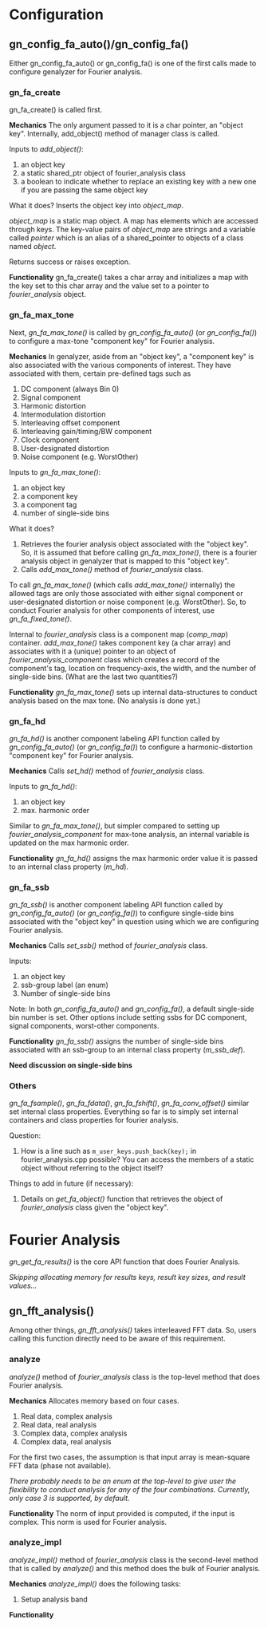 # Configuration

## gn_config_fa_auto()/gn_config_fa()
Either gn_config_fa_auto() or gn_config_fa() is one of the first calls made to configure genalyzer for Fourier analysis.

### gn_fa_create
gn_fa_create() is called first.

**Mechanics**
The only argument passed to it is a char pointer, an "object key". Internally, add_object() method of manager class is called. 

Inputs to *add_object()*:
1) an object key 
2) a static shared_ptr object of fourier_analysis class 
3) a boolean to indicate whether to replace an existing key with a new one if you are passing the same object key

What it does?
Inserts the object key into *object_map*.

*object_map* is a static map object. A map has elements which are accessed through keys. The key-value pairs of *object_map* are strings and a variable called *pointer* which is an alias of a shared_pointer to objects of a class named *object*.

Returns success or raises exception.

**Functionality**
gn_fa_create() takes a char array and initializes a map with the key set to this char array and the value set to a pointer to *fourier_analysis* object.

### gn_fa_max_tone
Next, *gn_fa_max_tone()* is called by *gn_config_fa_auto()* (or *gn_config_fa()*) to configure a max-tone "component key" for Fourier analysis.

**Mechanics**
In genalyzer, aside from an "object key", a "component key" is also associated with the various components of interest. They have associated with them, certain pre-defined tags such as 
1) DC component (always Bin 0)
2) Signal component
3) Harmonic distortion
4) Intermodulation distortion
5) Interleaving offset component
6) Interleaving gain/timing/BW component
7) Clock component
8) User-designated distortion
9) Noise component (e.g. WorstOther)

Inputs to *gn_fa_max_tone()*:
1) an object key 
2) a component key 
3) a component tag
4) number of single-side bins

What it does?
1) Retrieves the fourier analysis object associated with the "object key". So, it is assumed that before calling *gn_fa_max_tone()*, there is a fourier analysis object in genalyzer that is mapped to this "object key".
2) Calls *add_max_tone()* method of *fourier_analysis* class.

To call *gn_fa_max_tone()* (which calls *add_max_tone()* internally) the allowed tags are only those associated with either signal component or user-designated distortion or noise component (e.g. WorstOther). So, to conduct Fourier analysis for other components of interest, use *gn_fa_fixed_tone()*.

Internal to *fourier_analysis* class is a component map (*comp_map*) container. *add_max_tone()* takes component key (a char array) and associates with it a (unique) pointer to an object of *fourier_analysis_component* class which creates a record of the component's tag, location on frequency-axis, the width, and the number of single-side bins. (What are the last two quantities?)

**Functionality**
*gn_fa_max_tone()* sets up internal data-structures to conduct analysis based on the max tone. (No analysis is done yet.)

### gn_fa_hd
*gn_fa_hd()* is another component labeling API function called by *gn_config_fa_auto()* (or *gn_config_fa()*) to configure a harmonic-distortion "component key" for Fourier analysis.

**Mechanics**
Calls *set_hd()* method of *fourier_analysis* class.

Inputs to *gn_fa_hd()*:
1) an object key 
2) max. harmonic order

Similar to *gn_fa_max_tone()*, but simpler compared to setting up *fourier_analysis_component* for max-tone analysis, an internal variable is updated on the max harmonic order.

**Functionality**
*gn_fa_hd()* assigns the max harmonic order value it is passed to an internal class property (*m_hd*).

### gn_fa_ssb
*gn_fa_ssb()* is another component labeling API function called by *gn_config_fa_auto()* (or *gn_config_fa()*) to configure single-side bins associated with the "object key" in question using which we are configuring Fourier analysis.

**Mechanics**
Calls *set_ssb()* method of *fourier_analysis* class.

Inputs:
1) an object key 
2) ssb-group label (an enum)
3) Number of single-side bins

Note: In both *gn_config_fa_auto()* and *gn_config_fa()*, a default single-side bin number is set. Other options include setting ssbs for DC component, signal components, worst-other components.

**Functionality**
*gn_fa_ssb()* assigns the number of single-side bins associated with an ssb-group to an internal class property (*m_ssb_def*).

**Need discussion on single-side bins**

### Others
*gn_fa_fsample()*, *gn_fa_fdata()*, *gn_fa_fshift()*, *gn_fa_conv_offset()* similar set internal class properties. Everything so far is to simply set internal containers and class properties for fourier analysis.

Question:
1. How is a line such as `m_user_keys.push_back(key);` in fourier_analysis.cpp possible? You can access the members of a static object without referring to the object itself?

Things to add in future (if necessary):
1) Details on *get_fa_object()* function that retrieves the object of *fourier_analysis* class given the "object key".

# Fourier Analysis
*gn_get_fa_results()* is the core API function that does Fourier Analysis.

*Skipping allocating memory for results keys, result key sizes, and result values...*

## gn_fft_analysis()
Among other things, *gn_fft_analysis()* takes interleaved FFT data. So, users calling this function directly need to be aware of this requirement.

### analyze
*analyze()* method of *fourier_analysis* class is the top-level method that does Fourier analysis.

**Mechanics**
Allocates memory based on four cases.
1. Real data, complex analysis
2. Real data, real analysis
3. Complex data, complex analysis
4. Complex data, real analysis

For the first two cases, the assumption is that input array is mean-square FFT data (phase not available).

*There probably needs to be an enum at the top-level to give user the flexibility to conduct analysis for any of the four combinations. Currently, only case 3 is supported, by default.*

**Functionality**
The norm of input provided is computed, if the input is complex. This norm is used for Fourier analysis.

### analyze_impl
*analyze_impl()* method of *fourier_analysis* class is the second-level method that is called by *analyze()* and this method does the bulk of Fourier analysis.

**Mechanics**
*analyze_impl()* does the following tasks:
1. Setup analysis band

**Functionality**